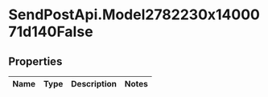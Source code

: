 # SendPostApi.Model2782230x1400071d140False

## Properties
Name | Type | Description | Notes
------------ | ------------- | ------------- | -------------


